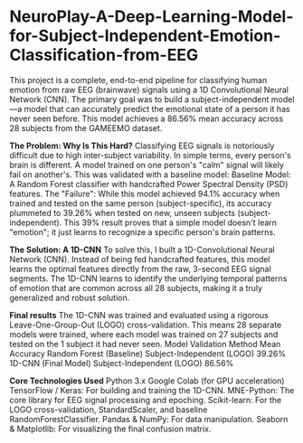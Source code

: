 # NeuroPlay-A-Deep-Learning-Model-for-Subject-Independent-Emotion-Classification-from-EEG

This project is a complete, end-to-end pipeline for classifying human emotion from raw EEG (brainwave) signals using a 1D Convolutional Neural Network (CNN).
The primary goal was to build a subject-independent model—a model that can accurately predict the emotional state of a person it has never seen before. This model achieves a 86.56% mean accuracy across 28 subjects from the GAMEEMO dataset.

**The Problem: Why Is This Hard?**
Classifying EEG signals is notoriously difficult due to high inter-subject variability. In simple terms, every person's brain is different.
A model trained on one person's "calm" signal will likely fail on another's. This was validated with a baseline model:
Baseline Model: A Random Forest classifier with handcrafted Power Spectral Density (PSD) features.
The "Failure": While this model achieved 94.1% accuracy when trained and tested on the same person (subject-specific), its accuracy plummeted to 39.26% when tested on new, unseen subjects (subject-independent).
This 39% result proves that a simple model doesn't learn "emotion"; it just learns to recognize a specific person's brain patterns.

**The Solution: A 1D-CNN**
To solve this, I built a 1D-Convolutional Neural Network (CNN). Instead of being fed handcrafted features, this model learns the optimal features directly from the raw, 3-second EEG signal segments.
The 1D-CNN learns to identify the underlying temporal patterns of emotion that are common across all 28 subjects, making it a truly generalized and robust solution.

**Final results**
The 1D-CNN was trained and evaluated using a rigorous Leave-One-Group-Out (LOGO) cross-validation. This means 28 separate models were trained, where each model was trained on 27 subjects and tested on the 1 subject it had never seen.
Model                     Validation Method           Mean Accuracy
Random Forest (Baseline)  Subject-Independent (LOGO)  39.26%
1D-CNN (Final Model)      Subject-Independent (LOGO)  86.56%

**Core Technologies Used**
Python 3.x
Google Colab (for GPU acceleration)
TensorFlow / Keras: For building and training the 1D-CNN.
MNE-Python: The core library for EEG signal processing and epoching.
Scikit-learn: For the LOGO cross-validation, StandardScaler, and baseline RandomForestClassifier.
Pandas & NumPy: For data manipulation.
Seaborn & Matplotlib: For visualizing the final confusion matrix.
